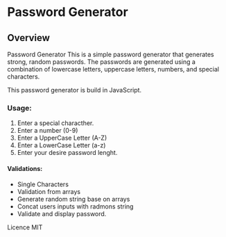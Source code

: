 #  Password Generator

## Overview

Password Generator
This is a simple password generator that generates strong, random passwords. The passwords are generated using a combination of lowercase letters, uppercase letters, numbers, and special characters.

This password generator is build in JavaScript.

### Usage:

1) Enter a special characther.
2) Enter a number (0-9)
3) Enter a UpperCase Letter (A-Z)
4) Enter a LowerCase Letter (a-z)
5) Enter your desire password lenght.

#### Validations:

- Single Characters
- Validation from arrays
- Generate random string base on arrays
- Concat users inputs with radmons string 
- Validate and display password. 



Licence MIT
